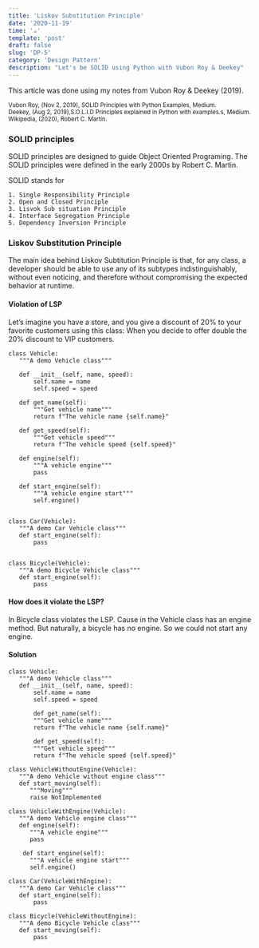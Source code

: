 ```yaml
---
title: 'Liskov Substitution Principle'
date: '2020-11-19'
time: '☕️'
template: 'post'
draft: false
slug: 'DP-5'
category: 'Design Pattern'
description: "Let's be SOLID using Python with Vubon Roy & Deekey"
---
```


This article was done using my notes from Vubon Roy & Deekey (2019).

<sub>Vubon Roy, (Nov 2, 2019), SOLID Principles with Python Examples, Medium.</sub></br>
<sub>Deekey, (Aug 2, 2019),S.O.L.I.D Principles explained in Python with examples.s, Medium.</sub></br>
<sub>Wikipedia, (2020), Robert C. Martin.</sub>

### SOLID principles

SOLID principles are designed to guide Object Oriented Programing. The SOLID principles were defined in the early 2000s by Robert C. Martin.

SOLID stands for

    1. Single Responsibility Principle
    2. Open and Closed Principle
    3. Lisvok Sub situation Principle
    4. Interface Segregation Principle
    5. Dependency Inversion Principle

### Liskov Substitution Principle

The main idea behind Liskov Subtitution Principle is that, for any class, a developer should be able to use any of its subtypes indistinguishably, without even noticing, and therefore without compromising the expected behavior at runtime. 

#### Violation of LSP

Let’s imagine you have a store, and you give a discount of 20% to your favorite customers using this class: When you decide to offer double the 20% discount to VIP customers.
```
class Vehicle:
   """A demo Vehicle class"""

   def __init__(self, name, speed):
       self.name = name
       self.speed = speed

   def get_name(self):
       """Get vehicle name"""
       return f"The vehicle name {self.name}"

   def get_speed(self):
       """Get vehicle speed"""
       return f"The vehicle speed {self.speed}"

   def engine(self):
       """A vehicle engine"""
       pass

   def start_engine(self):
       """A vehicle engine start"""
       self.engine()


class Car(Vehicle):
   """A demo Car Vehicle class"""
   def start_engine(self):
       pass


class Bicycle(Vehicle):
   """A demo Bicycle Vehicle class"""
   def start_engine(self):
       pass
```

#### How does it violate the LSP?
In Bicycle class violates the LSP. Cause in the Vehicle class has an engine method. But naturally, a bicycle has no engine. So we could not start any engine.

#### Solution
```
class Vehicle:
   """A demo Vehicle class"""
   def __init__(self, name, speed):
       self.name = name
       self.speed = speed   
       
       def get_name(self):
       """Get vehicle name"""
       return f"The vehicle name {self.name}"   
       
       def get_speed(self):
       """Get vehicle speed"""
       return f"The vehicle speed {self.speed}"

class VehicleWithoutEngine(Vehicle):
   """A demo Vehicle without engine class"""
   def start_moving(self):
      """Moving"""
      raise NotImplemented
      
class VehicleWithEngine(Vehicle):
   """A demo Vehicle engine class"""
   def engine(self):
      """A vehicle engine"""
      pass   
    
    def start_engine(self):
      """A vehicle engine start"""
      self.engine()

class Car(VehicleWithEngine):
   """A demo Car Vehicle class"""
   def start_engine(self):
       pass

class Bicycle(VehicleWithoutEngine):
   """A demo Bicycle Vehicle class""" 
   def start_moving(self):
       pass
```
